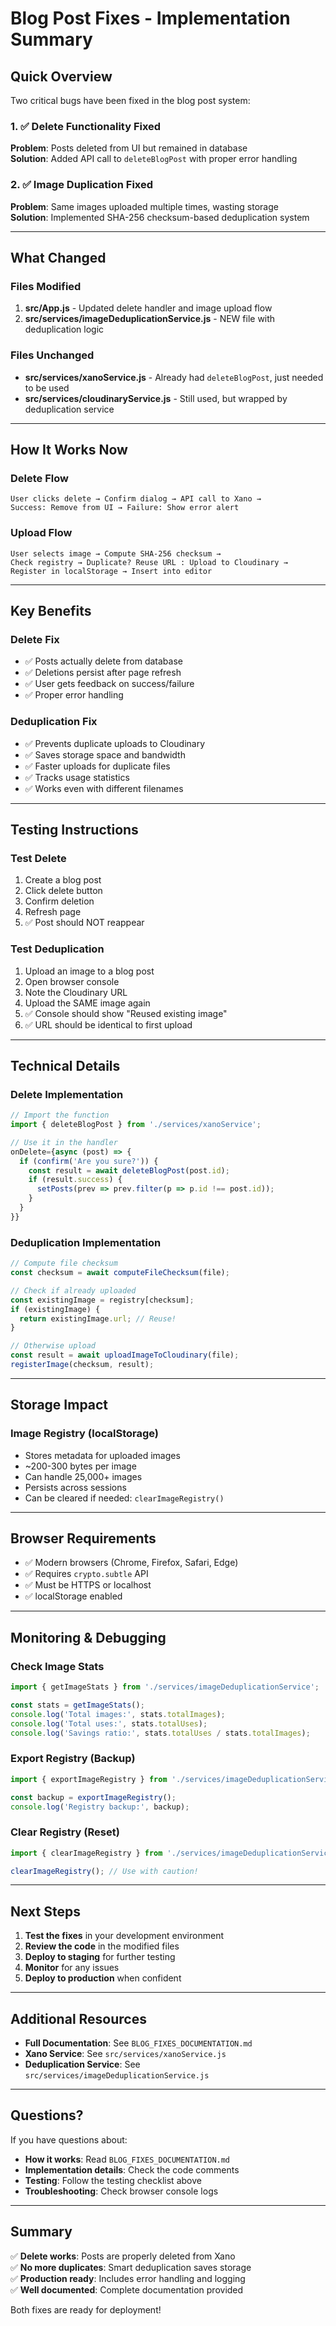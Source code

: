 # Blog Post Fixes - Implementation Summary

## Quick Overview

Two critical bugs have been fixed in the blog post system:

### 1. ✅ Delete Functionality Fixed
**Problem**: Posts deleted from UI but remained in database  
**Solution**: Added API call to `deleteBlogPost` with proper error handling

### 2. ✅ Image Duplication Fixed
**Problem**: Same images uploaded multiple times, wasting storage  
**Solution**: Implemented SHA-256 checksum-based deduplication system

---

## What Changed

### Files Modified
1. **src/App.js** - Updated delete handler and image upload flow
2. **src/services/imageDeduplicationService.js** - NEW file with deduplication logic

### Files Unchanged
- **src/services/xanoService.js** - Already had `deleteBlogPost`, just needed to be used
- **src/services/cloudinaryService.js** - Still used, but wrapped by deduplication service

---

## How It Works Now

### Delete Flow
```
User clicks delete → Confirm dialog → API call to Xano → 
Success: Remove from UI → Failure: Show error alert
```

### Upload Flow
```
User selects image → Compute SHA-256 checksum → 
Check registry → Duplicate? Reuse URL : Upload to Cloudinary → 
Register in localStorage → Insert into editor
```

---

## Key Benefits

### Delete Fix
- ✅ Posts actually delete from database
- ✅ Deletions persist after page refresh
- ✅ User gets feedback on success/failure
- ✅ Proper error handling

### Deduplication Fix
- ✅ Prevents duplicate uploads to Cloudinary
- ✅ Saves storage space and bandwidth
- ✅ Faster uploads for duplicate files
- ✅ Tracks usage statistics
- ✅ Works even with different filenames

---

## Testing Instructions

### Test Delete
1. Create a blog post
2. Click delete button
3. Confirm deletion
4. Refresh page
5. ✅ Post should NOT reappear

### Test Deduplication
1. Upload an image to a blog post
2. Open browser console
3. Note the Cloudinary URL
4. Upload the SAME image again
5. ✅ Console should show "Reused existing image"
6. ✅ URL should be identical to first upload

---

## Technical Details

### Delete Implementation
```javascript
// Import the function
import { deleteBlogPost } from './services/xanoService';

// Use it in the handler
onDelete={async (post) => {
  if (confirm('Are you sure?')) {
    const result = await deleteBlogPost(post.id);
    if (result.success) {
      setPosts(prev => prev.filter(p => p.id !== post.id));
    }
  }
}}
```

### Deduplication Implementation
```javascript
// Compute file checksum
const checksum = await computeFileChecksum(file);

// Check if already uploaded
const existingImage = registry[checksum];
if (existingImage) {
  return existingImage.url; // Reuse!
}

// Otherwise upload
const result = await uploadImageToCloudinary(file);
registerImage(checksum, result);
```

---

## Storage Impact

### Image Registry (localStorage)
- Stores metadata for uploaded images
- ~200-300 bytes per image
- Can handle 25,000+ images
- Persists across sessions
- Can be cleared if needed: `clearImageRegistry()`

---

## Browser Requirements

- ✅ Modern browsers (Chrome, Firefox, Safari, Edge)
- ✅ Requires `crypto.subtle` API
- ✅ Must be HTTPS or localhost
- ✅ localStorage enabled

---

## Monitoring & Debugging

### Check Image Stats
```javascript
import { getImageStats } from './services/imageDeduplicationService';

const stats = getImageStats();
console.log('Total images:', stats.totalImages);
console.log('Total uses:', stats.totalUses);
console.log('Savings ratio:', stats.totalUses / stats.totalImages);
```

### Export Registry (Backup)
```javascript
import { exportImageRegistry } from './services/imageDeduplicationService';

const backup = exportImageRegistry();
console.log('Registry backup:', backup);
```

### Clear Registry (Reset)
```javascript
import { clearImageRegistry } from './services/imageDeduplicationService';

clearImageRegistry(); // Use with caution!
```

---

## Next Steps

1. **Test the fixes** in your development environment
2. **Review the code** in the modified files
3. **Deploy to staging** for further testing
4. **Monitor** for any issues
5. **Deploy to production** when confident

---

## Additional Resources

- **Full Documentation**: See `BLOG_FIXES_DOCUMENTATION.md`
- **Xano Service**: See `src/services/xanoService.js`
- **Deduplication Service**: See `src/services/imageDeduplicationService.js`

---

## Questions?

If you have questions about:
- **How it works**: Read `BLOG_FIXES_DOCUMENTATION.md`
- **Implementation details**: Check the code comments
- **Testing**: Follow the testing checklist above
- **Troubleshooting**: Check browser console logs

---

## Summary

✅ **Delete works**: Posts are properly deleted from Xano  
✅ **No more duplicates**: Smart deduplication saves storage  
✅ **Production ready**: Includes error handling and logging  
✅ **Well documented**: Complete documentation provided

Both fixes are ready for deployment!